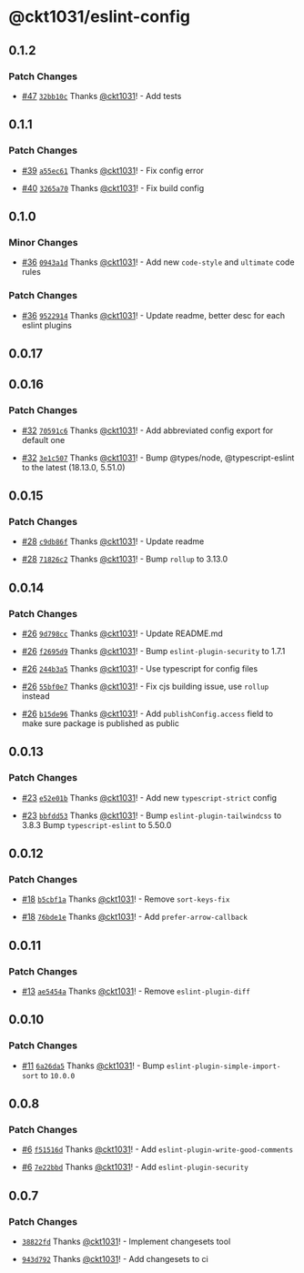 # @ckt1031/eslint-config

## 0.1.2

### Patch Changes

- [#47](https://github.com/ckt1031/nodejs-config/pull/47) [`32bb10c`](https://github.com/ckt1031/nodejs-config/commit/32bb10cd3e7249b00024e4c1b07fbf6b4ec5cf76) Thanks [@ckt1031](https://github.com/ckt1031)! - Add tests

## 0.1.1

### Patch Changes

- [#39](https://github.com/ckt1031/nodejs-config/pull/39) [`a55ec61`](https://github.com/ckt1031/nodejs-config/commit/a55ec616f5d7bb8b0591cd61cc1ef6af298de1af) Thanks [@ckt1031](https://github.com/ckt1031)! - Fix config error

- [#40](https://github.com/ckt1031/nodejs-config/pull/40) [`3265a70`](https://github.com/ckt1031/nodejs-config/commit/3265a70e9a47b58fb26c33630abc2268956f8aea) Thanks [@ckt1031](https://github.com/ckt1031)! - Fix build config

## 0.1.0

### Minor Changes

- [#36](https://github.com/ckt1031/nodejs-config/pull/36) [`0943a1d`](https://github.com/ckt1031/nodejs-config/commit/0943a1dfc3e9a920818e8791bb753d43389789b7) Thanks [@ckt1031](https://github.com/ckt1031)! - Add new `code-style` and `ultimate` code rules

### Patch Changes

- [#36](https://github.com/ckt1031/nodejs-config/pull/36) [`9522914`](https://github.com/ckt1031/nodejs-config/commit/9522914bbce317bd28578a73ae08555f2aae5b17) Thanks [@ckt1031](https://github.com/ckt1031)! - Update readme, better desc for each eslint plugins

## 0.0.17

## 0.0.16

### Patch Changes

- [#32](https://github.com/ckt1031/nodejs-config/pull/32) [`70591c6`](https://github.com/ckt1031/nodejs-config/commit/70591c6a01009cb7fb2d9cf165e51954bb06b9c5) Thanks [@ckt1031](https://github.com/ckt1031)! - Add abbreviated config export for default one

- [#32](https://github.com/ckt1031/nodejs-config/pull/32) [`3e1c507`](https://github.com/ckt1031/nodejs-config/commit/3e1c507e793cc56a3a881a15927fa6f0625e4208) Thanks [@ckt1031](https://github.com/ckt1031)! - Bump @types/node, @typescript-eslint to the latest (18.13.0, 5.51.0)

## 0.0.15

### Patch Changes

- [#28](https://github.com/ckt1031/nodejs-config/pull/28) [`c9db86f`](https://github.com/ckt1031/nodejs-config/commit/c9db86f9b9e4ce3bec8f215a740afd8dbc5915db) Thanks [@ckt1031](https://github.com/ckt1031)! - Update readme

- [#28](https://github.com/ckt1031/nodejs-config/pull/28) [`71826c2`](https://github.com/ckt1031/nodejs-config/commit/71826c225af97a0a0e6415402e1ef844c51edf1c) Thanks [@ckt1031](https://github.com/ckt1031)! - Bump `rollup` to 3.13.0

## 0.0.14

### Patch Changes

- [#26](https://github.com/ckt1031/nodejs-config/pull/26) [`9d798cc`](https://github.com/ckt1031/nodejs-config/commit/9d798ccb2633ebd8aae50e051677e86afb23f714) Thanks [@ckt1031](https://github.com/ckt1031)! - Update README.md

- [#26](https://github.com/ckt1031/nodejs-config/pull/26) [`f2695d9`](https://github.com/ckt1031/nodejs-config/commit/f2695d9f1e804c679a6cfc8c20140f5164d23bcb) Thanks [@ckt1031](https://github.com/ckt1031)! - Bump `eslint-plugin-security` to 1.7.1

- [#26](https://github.com/ckt1031/nodejs-config/pull/26) [`244b3a5`](https://github.com/ckt1031/nodejs-config/commit/244b3a5a9c9de872083e9550bd83da7febabad45) Thanks [@ckt1031](https://github.com/ckt1031)! - Use typescript for config files

- [#26](https://github.com/ckt1031/nodejs-config/pull/26) [`55bf0e7`](https://github.com/ckt1031/nodejs-config/commit/55bf0e74c7418d39566f9d67908cfbd323266d2c) Thanks [@ckt1031](https://github.com/ckt1031)! - Fix cjs building issue, use `rollup` instead

- [#26](https://github.com/ckt1031/nodejs-config/pull/26) [`b15de96`](https://github.com/ckt1031/nodejs-config/commit/b15de96ca6f844ebecab78a3442ea16837ca8720) Thanks [@ckt1031](https://github.com/ckt1031)! - Add `publishConfig.access` field to make sure package is published as public

## 0.0.13

### Patch Changes

- [#23](https://github.com/ckt1031/nodejs-config/pull/23) [`e52e01b`](https://github.com/ckt1031/nodejs-config/commit/e52e01b77b351fc4876e6c1604de03e0cf750458) Thanks [@ckt1031](https://github.com/ckt1031)! - Add new `typescript-strict` config

- [#23](https://github.com/ckt1031/nodejs-config/pull/23) [`bbfdd53`](https://github.com/ckt1031/nodejs-config/commit/bbfdd53437013dd6574fd8979ba8ffe4c6d9c912) Thanks [@ckt1031](https://github.com/ckt1031)! - Bump `eslint-plugin-tailwindcss` to 3.8.3
  Bump `typescript-eslint` to 5.50.0

## 0.0.12

### Patch Changes

- [#18](https://github.com/ckt1031/nodejs-config/pull/18) [`b5cbf1a`](https://github.com/ckt1031/nodejs-config/commit/b5cbf1aaa19a1f6189257ad4a9f17a2ea0d415f4) Thanks [@ckt1031](https://github.com/ckt1031)! - Remove `sort-keys-fix`

- [#18](https://github.com/ckt1031/nodejs-config/pull/18) [`76bde1e`](https://github.com/ckt1031/nodejs-config/commit/76bde1e25940760784be75dde6baaa840bd691c1) Thanks [@ckt1031](https://github.com/ckt1031)! - Add `prefer-arrow-callback`

## 0.0.11

### Patch Changes

- [#13](https://github.com/ckt1031/nodejs-config/pull/13) [`ae5454a`](https://github.com/ckt1031/nodejs-config/commit/ae5454aca1a9776343e58ac63fd40493c069c059) Thanks [@ckt1031](https://github.com/ckt1031)! - Remove `eslint-plugin-diff`

## 0.0.10

### Patch Changes

- [#11](https://github.com/ckt1031/nodejs-config/pull/11) [`6a26da5`](https://github.com/ckt1031/nodejs-config/commit/6a26da535e9c5dfcf96c212a8fb3ae5e47ca258e) Thanks [@ckt1031](https://github.com/ckt1031)! - Bump `eslint-plugin-simple-import-sort` to `10.0.0`

## 0.0.8

### Patch Changes

- [#6](https://github.com/ckt1031/nodejs-config/pull/6) [`f51516d`](https://github.com/ckt1031/nodejs-config/commit/f51516d94dd69801f9577e78ef2ec59dc1a515e8) Thanks [@ckt1031](https://github.com/ckt1031)! - Add `eslint-plugin-write-good-comments`

- [#6](https://github.com/ckt1031/nodejs-config/pull/6) [`7e22bbd`](https://github.com/ckt1031/nodejs-config/commit/7e22bbd0a31b9e50a16c24cac4d132ed1b66dfa3) Thanks [@ckt1031](https://github.com/ckt1031)! - Add `eslint-plugin-security`

## 0.0.7

### Patch Changes

- [`38822fd`](https://github.com/ckt1031/nodejs-config/commit/38822fde878f0a1794aa2e509502140d9f9adfa7) Thanks [@ckt1031](https://github.com/ckt1031)! - Implement changesets tool

- [`943d792`](https://github.com/ckt1031/nodejs-config/commit/943d7925ab14a24fbddc2e323c1a4939d59379d4) Thanks [@ckt1031](https://github.com/ckt1031)! - Add changesets to ci
